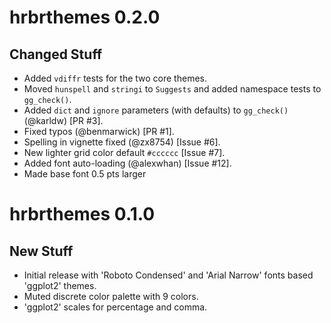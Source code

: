 # hrbrthemes 0.2.0

## Changed Stuff

* Added `vdiffr` tests for the two core themes.
* Moved `hunspell` and `stringi` to `Suggests` and added namespace tests to `gg_check()`.
* Added `dict` and `ignore` parameters (with defaults) to `gg_check()` (@karldw) [PR #3].
* Fixed typos (@benmarwick) [PR #1].
* Spelling in vignette fixed (@zx8754) [Issue #6].
* New lighter grid color default `#cccccc` [Issue #7].
* Added font auto-loading (@alexwhan) [Issue #12].
* Made base font 0.5 pts larger


# hrbrthemes 0.1.0

## New Stuff

* Initial release with 'Roboto Condensed' and 'Arial Narrow' fonts based 'ggplot2' themes.
* Muted discrete color palette with 9 colors.
* 'ggplot2' scales for percentage and comma.
